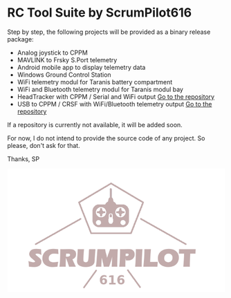 # RC Tool Suite by ScrumPilot616 

Step by step, the following projects will be provided as a binary release package:
- Analog joystick to CPPM
- MAVLINK to Frsky S.Port telemetry
- Android mobile app to display telemetry data
- Windows Ground Control Station
- WiFi telemetry modul for Taranis battery compartment
- WiFi and Bluetooth telemetry modul for Taranis modul bay
- HeadTracker with CPPM / Serial and WiFi output         [Go to the repository](https://github.com/ScrumPilot616/HeadTracker)
- USB to CPPM / CRSF with WiFi/Bluetooth telemetry output     [Go to the repository](https://github.com/ScrumPilot616/USB2RC)


If a repository is currently not available, it will be added soon.

For now, I do not intend to provide the source code of any project.
So please, don't ask for that.

Thanks,
SP

![N|Solid](https://github.com/ScrumPilot616/ScrumPilot616/blob/main/ScrumPilot616.png)



<!--
**ScrumPilot616/ScrumPilot616** is a ✨ _special_ ✨ repository because its `README.md` (this file) appears on your GitHub profile.

Here are some ideas to get you started:

- 🔭 I’m currently working on ...
- 🌱 I’m currently learning ...
- 👯 I’m looking to collaborate on ...
- 🤔 I’m looking for help with ...
- 💬 Ask me about ...
- 📫 How to reach me: ...
- 😄 Pronouns: ...
- ⚡ Fun fact: ...
-->
